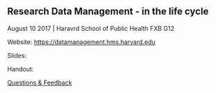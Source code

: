 ## Research Data Management - in the life cycle
August 10 2017 | Haravrd School of Public Health FXB G12

Website: https://datamanagement.hms.harvard.edu

Slides: 

Handout: 

[Questions & Feedback](http://asklib.hms.harvard.edu/widget_standalone.php?la_widget_id=4913)
